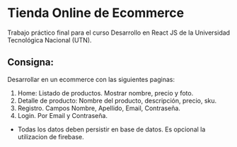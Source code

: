 # Tienda Online de Ecommerce

Trabajo práctico final para el curso Desarrollo en React JS de la Universidad Tecnológica Nacional (UTN).

## Consigna:

Desarrollar en  un ecommerce con las siguientes paginas:

1) Home: Listado de productos. Mostrar nombre, precio y foto.
2) Detalle de producto: Nombre del producto, descripción, precio, sku.
3) Registro. Campos Nombre, Apellido, Email, Contraseña.
4) Login. Por Email y Contraseña.

* Todas los datos deben persistir en base de datos. Es opcional la utilizacion de firebase.
